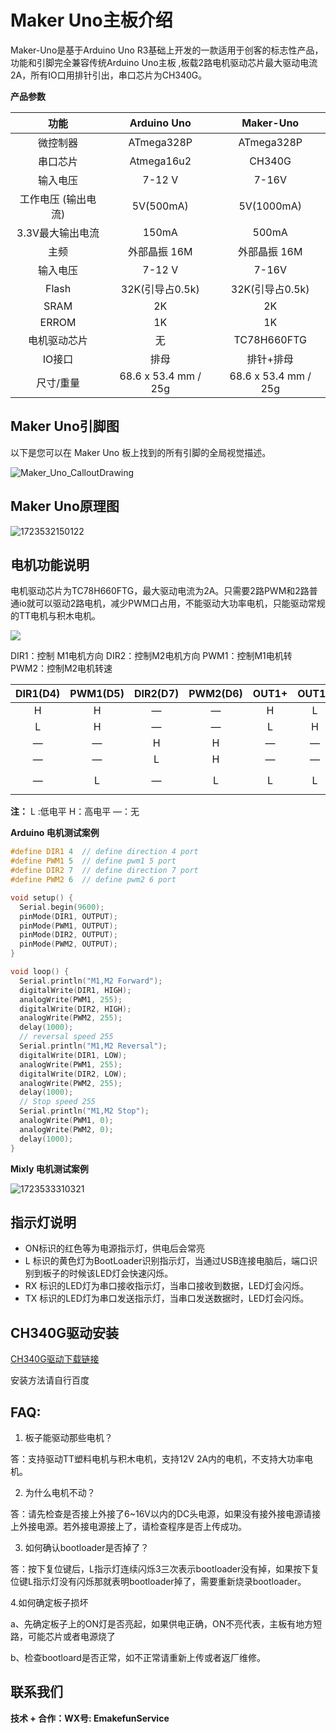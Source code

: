 # Maker Uno主板介绍

Maker-Uno是基于Arduino Uno R3基础上开发的一款适用于创客的标志性产品， 功能和引脚完全兼容传统Arduino Uno主板 ,板载2路电机驱动芯片最大驱动电流2A，所有IO口用排针引出，串口芯片为CH340G。

**产品参数**

|        功能         |     Arduino Uno      |      Maker-Uno       |
| :-----------------: | :------------------: | :------------------: |
|      微控制器       |      ATmega328P      |      ATmega328P      |
|      串口芯片       |      Atmega16u2      |        CH340G        |
|      输入电压       |        7-12 V        |        7-16V         |
| 工作电压 (输出电流) |      5V(500mA)       |      5V(1000mA)      |
|  3.3V最大输出电流   |        150mA         |        500mA         |
|        主频         |     外部晶振 16M     |     外部晶振 16M     |
|      输入电压       |        7-12 V        |        7-16V         |
|        Flash        |   32K(引导占0.5k)    |   32K(引导占0.5k)    |
|        SRAM         |          2K          |          2K          |
|        ERROM        |          1K          |          1K          |
|    电机驱动芯片     |          无          |     TC78H660FTG      |
|       IO接口        |         排母         |      排针+排母       |
|      尺寸/重量      | 68.6 x 53.4 mm / 25g | 68.6 x 53.4 mm / 25g |

## Maker Uno引脚图

以下是您可以在 Maker Uno 板上找到的所有引脚的全局视觉描述。

![Maker_Uno_CalloutDrawing](./picture/Maker_Uno_CalloutDrawing.png)



## Maker Uno原理图

![1723532150122](picture/11.png)

##  电机功能说明

 电机驱动芯片为TC78H660FTG，最大驱动电流为2A。只需要2路PWM和2路普通io就可以驱动2路电机，减少PWM口占用，不能驱动大功率电机，只能驱动常规的TT电机与积木电机。

![](picture/Maker_Uno_Motor.png)

DIR1：控制 M1电机方向		DIR2：控制M2电机方向		PWM1：控制M1电机转		PWM2：控制M2电机转速

| DIR1(D4) | PWM1(D5) | DIR2(D7) | PWM2(D6) | OUT1+ | OUT1- | OUT2+ | OUT2- |    Mode     |
| :------: | :------: | :------: | :------: | :---: | :---: | :---: | :---: | :---------: |
|    H     |    H     |    —     |    —     |   H   |   L   |   —   |   —   |  `M1正转`   |
|    L     |    H     |    —     |    —     |   L   |   H   |   —   |   —   |  `M1反转`   |
|    —     |    —     |    H     |    H     |   —   |   —   |   H   |   L   |  `M2正转`   |
|    —     |    —     |    L     |    H     |   —   |   —   |   L   |   H   |  `M2反转`   |
|    —     |    L     |    —     |    L     |   L   |   L   |   L   |   L   | `M1,M2停止` |

**注：** L :低电平 		H：高电平		—：无

**Arduino 电机测试案例**	

```c
#define DIR1 4  // define direction 4 port
#define PWM1 5  // define pwm1 5 port
#define DIR2 7  // define direction 7 port
#define PWM2 6  // define pwm2 6 port

void setup() {
  Serial.begin(9600);
  pinMode(DIR1, OUTPUT);
  pinMode(PWM1, OUTPUT);
  pinMode(DIR2, OUTPUT);
  pinMode(PWM2, OUTPUT);
}

void loop() {
  Serial.println("M1,M2 Forward");
  digitalWrite(DIR1, HIGH);
  analogWrite(PWM1, 255);
  digitalWrite(DIR2, HIGH);
  analogWrite(PWM2, 255);
  delay(1000);
  // reversal speed 255
  Serial.println("M1,M2 Reversal");
  digitalWrite(DIR1, LOW);
  analogWrite(PWM1, 255);
  digitalWrite(DIR2, LOW);
  analogWrite(PWM2, 255);
  delay(1000);
  // Stop speed 255
  Serial.println("M1,M2 Stop");
  analogWrite(PWM1, 0);
  analogWrite(PWM2, 0);
  delay(1000); 
}
```

**Mixly 电机测试案例**

![1723533310321](picture/12.png)

## 指示灯说明

- ON标识的红色等为电源指示灯，供电后会常亮
- L 标识的黄色灯为BootLoader识别指示灯，当通过USB连接电脑后，端口识别到板子的时候该LED灯会快速闪烁。
- RX 标识的LED灯为串口接收指示灯，当串口接收到数据，LED灯会闪烁。
- TX 标识的LED灯为串口发送指示灯，当串口发送数据时，LED灯会闪烁。

## CH340G驱动安装

[CH340G驱动下载链接](https://www.wch.cn/downloads/CH341SER_ZIP.html)

安装方法请自行百度

## FAQ:

1. 板子能驱动那些电机？

 答：支持驱动TT塑料电机与积木电机，支持12V 2A内的电机，不支持大功率电机。

2. 为什么电机不动？

答：请先检查是否接上外接了6~16V以内的DC头电源，如果没有接外接电源请接上外接电源。若外接电源接上了，请检查程序是否上传成功。

3. 如何确认bootloader是否掉了？

答：按下复位键后，L指示灯连续闪烁3三次表示bootloader没有掉，如果按下复位键L指示灯没有闪烁那就表明bootloader掉了，需要重新烧录bootloader。

  4.如何确定板子损坏

a、先确定板子上的ON灯是否亮起，如果供电正确，ON不亮代表，主板有地方短路，可能芯片或者电源烧了

b、检查bootloard是否正常，如不正常请重新上传或者返厂维修。



## 联系我们

**技术 + 合作：WX号:  EmakefunService**
